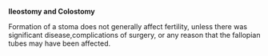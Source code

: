 **Ileostomy and Colostomy**

Formation of a stoma does not generally affect fertility, unless there was significant disease,complications of surgery, or any reason that the fallopian tubes may have been affected. 
